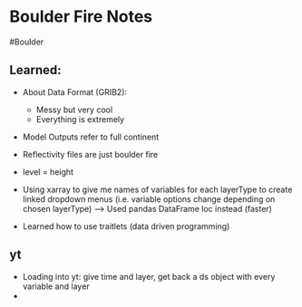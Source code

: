 # **Boulder Fire Notes**
#Boulder
## Learned:
* About Data Format (GRIB2):
	* Messy but very cool
	* Everything is extremely 

* Model Outputs refer to full continent
* Reflectivity files are just boulder fire
*  level = height
*  Using xarray to give me names of variables for each layerType to create linked dropdown menus (i.e. variable options change depending on chosen layerType) --> Used pandas DataFrame loc instead (faster)
*  Learned how to use traitlets (data driven programming)

## yt
* Loading into yt: give time and layer, get back a ds object with every variable and layer
* 
